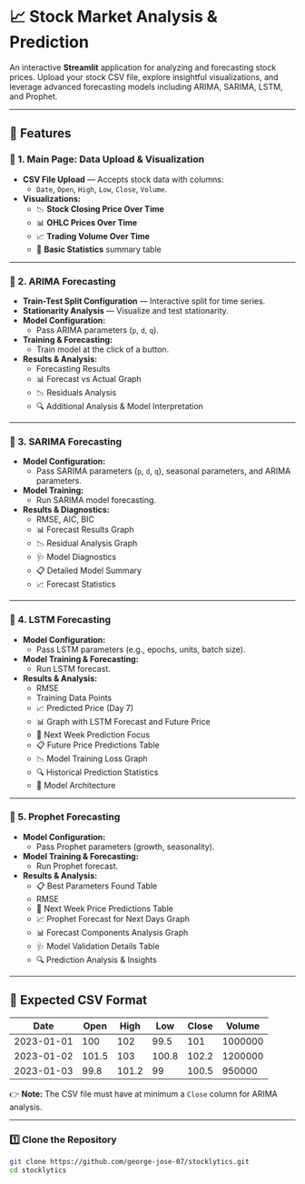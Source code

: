 # 📈 Stock Market Analysis & Prediction

An interactive **Streamlit** application for analyzing and forecasting stock prices. Upload your stock CSV file, explore insightful visualizations, and leverage advanced forecasting models including ARIMA, SARIMA, LSTM, and Prophet.

---

## 🚀 Features

### 🔹 1. Main Page: Data Upload & Visualization

- **CSV File Upload** — Accepts stock data with columns:  
  - `Date`, `Open`, `High`, `Low`, `Close`, `Volume`.
- **Visualizations:**  
  - 📉 **Stock Closing Price Over Time**  
  - 📊 **OHLC Prices Over Time**  
  - 📈 **Trading Volume Over Time**  
  - 📌 **Basic Statistics** summary table

---

### 🔹 2. ARIMA Forecasting

- **Train-Test Split Configuration** — Interactive split for time series.
- **Stationarity Analysis** — Visualize and test stationarity.
- **Model Configuration:**  
  - Pass ARIMA parameters (`p`, `d`, `q`).
- **Training & Forecasting:**  
  - Train model at the click of a button.
- **Results & Analysis:**  
  - Forecasting Results  
  - 📊 Forecast vs Actual Graph  
  - 📉 Residuals Analysis  
  - 🔍 Additional Analysis & Model Interpretation

---

### 🔹 3. SARIMA Forecasting

- **Model Configuration:**  
  - Pass SARIMA parameters (`p`, `d`, `q`), seasonal parameters, and ARIMA parameters.
- **Model Training:**  
  - Run SARIMA model forecasting.
- **Results & Diagnostics:**  
  - RMSE, AIC, BIC  
  - 📊 Forecast Results Graph  
  - 📉 Residual Analysis Graph  
  - 🩺 Model Diagnostics  
  - 📋 Detailed Model Summary  
  - 📈 Forecast Statistics

---

### 🔹 4. LSTM Forecasting

- **Model Configuration:**  
  - Pass LSTM parameters (e.g., epochs, units, batch size).
- **Model Training & Forecasting:**  
  - Run LSTM forecast.
- **Results & Analysis:**  
  - RMSE  
  - Training Data Points  
  - 📈 Predicted Price (Day 7)  
  - 📊 Graph with LSTM Forecast and Future Price  
  - 📅 Next Week Prediction Focus  
  - 📋 Future Price Predictions Table  
  - 📉 Model Training Loss Graph  
  - 🔍 Historical Prediction Statistics  
  - 🧩 Model Architecture

---

### 🔹 5. Prophet Forecasting

- **Model Configuration:**  
  - Pass Prophet parameters (growth, seasonality).
- **Model Training & Forecasting:**  
  - Run Prophet forecast.
- **Results & Analysis:**  
  - 📋 Best Parameters Found Table  
  - RMSE  
  - 📅 Next Week Price Predictions Table  
  - 📈 Prophet Forecast for Next Days Graph  
  - 📊 Forecast Components Analysis Graph  
  - 🩺 Model Validation Details Table  
  - 🔍 Prediction Analysis & Insights

---

## 📂 Expected CSV Format

| Date       | Open  | High  | Low   | Close | Volume  |
|------------|-------|-------|-------|-------|---------|
| 2023-01-01 | 100   | 102   | 99.5  | 101   | 1000000 |
| 2023-01-02 | 101.5 | 103   | 100.8 | 102.2 | 1200000 |
| 2023-01-03 | 99.8  | 101.2 | 99    | 100.5 | 950000  |

👉 **Note:** The CSV file must have at minimum a `Close` column for ARIMA analysis.

---


### 1️⃣ Clone the Repository

```bash
git clone https://github.com/george-jose-07/stocklytics.git
cd stocklytics
